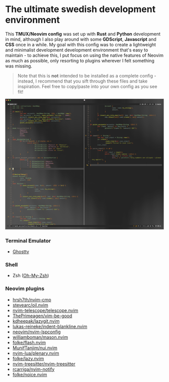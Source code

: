 # The ultimate swedish development environment

This **TMUX/Neovim config** was set up with **Rust** and **Python** development in mind, although I also play around with some **GDScript**, **Javascript** and **CSS** once in a while. My goal with this config was to create a lightweight and minimalist development development environment that's easy to maintain - to achieve this, I put focus on using the native features of Neovim as much as possible, only resorting to plugins wherever I felt something was missing.
> Note that this is **not** intended to be installed as a complete config - instead, I recommend that you sift through these files and take inspiration. Feel free to copy/paste into your own config as you see fit!

![Screenshot](screenshots/example.png)

### Terminal Emulator
+ [Ghostty](https://ghostty.org)

### Shell
+ Zsh ([Oh-My-Zsh](https://ohmyz.sh/))

### Neovim plugins
+ [hrsh7th/nvim-cmp](https://dotfyle.com/plugins/hrsh7th/nvim-cmp)
+ [stevearc/oil.nvim](https://dotfyle.com/plugins/stevearc/oil.nvim)
+ [nvim-telescope/telescope.nvim](https://dotfyle.com/plugins/nvim-telescope/telescope.nvim)
+ [ThePrimeagen/vim-be-good](https://dotfyle.com/plugins/ThePrimeagen/vim-be-good)
+ [kdheepak/lazygit.nvim](https://dotfyle.com/plugins/kdheepak/lazygit.nvim)
+ [lukas-reineke/indent-blankline.nvim](https://dotfyle.com/plugins/lukas-reineke/indent-blankline.nvim)
+ [neovim/nvim-lspconfig](https://dotfyle.com/plugins/neovim/nvim-lspconfig)
+ [williamboman/mason.nvim](https://dotfyle.com/plugins/williamboman/mason.nvim)
+ [folke/flash.nvim](https://dotfyle.com/plugins/folke/flash.nvim)
+ [MunifTanjim/nui.nvim](https://dotfyle.com/plugins/MunifTanjim/nui.nvim)
+ [nvim-lua/plenary.nvim](https://dotfyle.com/plugins/nvim-lua/plenary.nvim)
+ [folke/lazy.nvim](https://dotfyle.com/plugins/folke/lazy.nvim)
+ [nvim-treesitter/nvim-treesitter](https://dotfyle.com/plugins/nvim-treesitter/nvim-treesitter)
+ [rcarriga/nvim-notify](https://dotfyle.com/plugins/rcarriga/nvim-notify)
+ [folke/noice.nvim](https://dotfyle.com/plugins/folke/noice.nvim)
